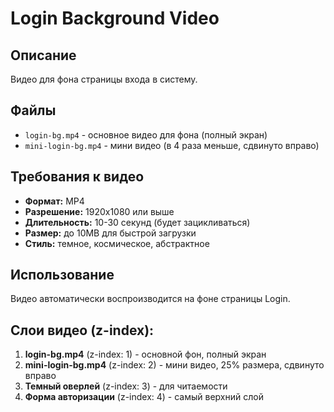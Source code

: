 # Login Background Video

## Описание
Видео для фона страницы входа в систему.

## Файлы
- `login-bg.mp4` - основное видео для фона (полный экран)
- `mini-login-bg.mp4` - мини видео (в 4 раза меньше, сдвинуто вправо)

## Требования к видео
- **Формат:** MP4
- **Разрешение:** 1920x1080 или выше
- **Длительность:** 10-30 секунд (будет зацикливаться)
- **Размер:** до 10MB для быстрой загрузки
- **Стиль:** темное, космическое, абстрактное

## Использование
Видео автоматически воспроизводится на фоне страницы Login.

## Слои видео (z-index):
1. **login-bg.mp4** (z-index: 1) - основной фон, полный экран
2. **mini-login-bg.mp4** (z-index: 2) - мини видео, 25% размера, сдвинуто вправо
3. **Темный оверлей** (z-index: 3) - для читаемости
4. **Форма авторизации** (z-index: 4) - самый верхний слой
